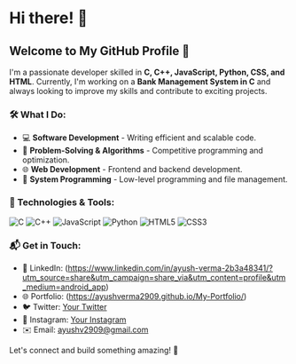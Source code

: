 # Hi there! 👋

## Welcome to My GitHub Profile 🚀

I'm a passionate developer skilled in **C, C++, JavaScript, Python, CSS, and HTML**. Currently, I'm working on a **Bank Management System in C** and always looking to improve my skills and contribute to exciting projects.

### 🛠️ What I Do:
- 💻 **Software Development** - Writing efficient and scalable code.
- 🔧 **Problem-Solving & Algorithms** - Competitive programming and optimization.
- 🌐 **Web Development** - Frontend and backend development.
- 📂 **System Programming** - Low-level programming and file management.


### 🌟 Technologies & Tools:
![C](https://img.shields.io/badge/-C-blue?style=flat-square&logo=c&logoColor=white)
![C++](https://img.shields.io/badge/-C++-00599C?style=flat-square&logo=c%2B%2B&logoColor=white)
![JavaScript](https://img.shields.io/badge/-JavaScript-yellow?style=flat-square&logo=javascript&logoColor=white)
![Python](https://img.shields.io/badge/-Python-blue?style=flat-square&logo=python&logoColor=white)
![HTML5](https://img.shields.io/badge/-HTML5-orange?style=flat-square&logo=html5&logoColor=white)
![CSS3](https://img.shields.io/badge/-CSS3-blue?style=flat-square&logo=css3&logoColor=white)

### 📬 Get in Touch:
- 💼 LinkedIn: (https://www.linkedin.com/in/ayush-verma-2b3a48341/?utm_source=share&utm_campaign=share_via&utm_content=profile&utm_medium=android_app)
- 🌐 Portfolio: (https://ayushverma2909.github.io/My-Portfolio/)
- 🐦 Twitter: [Your Twitter](https://twitter.com/yourusername)
- 📸 Instagram: [Your Instagram](https://instagram.com/yourusername)
- ✉️ Email: ayushv2909@gmail.com

Let's connect and build something amazing! 🚀

